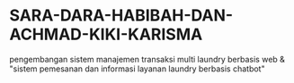 # SARA-DARA-HABIBAH-DAN-ACHMAD-KIKI-KARISMA
pengembangan sistem manajemen transaksi multi laundry berbasis web &amp; "sistem pemesanan dan informasi layanan laundry berbasis chatbot"
